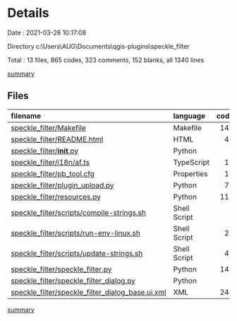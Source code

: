# Details

Date : 2021-03-26 10:17:08

Directory c:\Users\AUG\Documents\qgis-plugins\speckle_filter

Total : 13 files,  865 codes, 323 comments, 152 blanks, all 1340 lines

[summary](results.md)

## Files
| filename | language | code | comment | blank | total |
| :--- | :--- | ---: | ---: | ---: | ---: |
| [speckle_filter/Makefile](/speckle_filter/Makefile) | Makefile | 146 | 57 | 42 | 245 |
| [speckle_filter/README.html](/speckle_filter/README.html) | HTML | 40 | 0 | 3 | 43 |
| [speckle_filter/__init__.py](/speckle_filter/__init__.py) | Python | 3 | 31 | 3 | 37 |
| [speckle_filter/i18n/af.ts](/speckle_filter/i18n/af.ts) | TypeScript | 11 | 0 | 1 | 12 |
| [speckle_filter/pb_tool.cfg](/speckle_filter/pb_tool.cfg) | Properties | 14 | 53 | 14 | 81 |
| [speckle_filter/plugin_upload.py](/speckle_filter/plugin_upload.py) | Python | 77 | 22 | 13 | 112 |
| [speckle_filter/resources.py](/speckle_filter/resources.py) | Python | 112 | 6 | 11 | 129 |
| [speckle_filter/scripts/compile-strings.sh](/speckle_filter/scripts/compile-strings.sh) | Shell Script | 7 | 3 | 3 | 13 |
| [speckle_filter/scripts/run-env-linux.sh](/speckle_filter/scripts/run-env-linux.sh) | Shell Script | 20 | 1 | 8 | 29 |
| [speckle_filter/scripts/update-strings.sh](/speckle_filter/scripts/update-strings.sh) | Shell Script | 41 | 10 | 6 | 57 |
| [speckle_filter/speckle_filter.py](/speckle_filter/speckle_filter.py) | Python | 141 | 110 | 41 | 292 |
| [speckle_filter/speckle_filter_dialog.py](/speckle_filter/speckle_filter_dialog.py) | Python | 9 | 30 | 6 | 45 |
| [speckle_filter/speckle_filter_dialog_base.ui.xml](/speckle_filter/speckle_filter_dialog_base.ui.xml) | XML | 244 | 0 | 1 | 245 |

[summary](results.md)